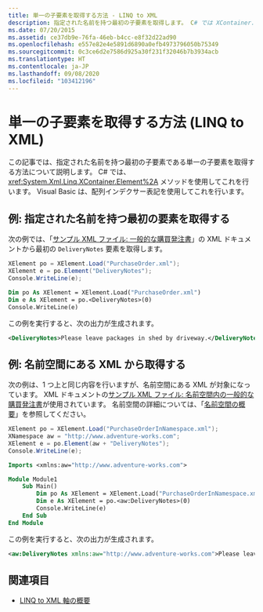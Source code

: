 ```yaml
---
title: 単一の子要素を取得する方法 - LINQ to XML
description: 指定された名前を持つ最初の子要素を取得します。 C# では XContainer.Element を使用し、Visual Basic では配列インデクサー表記を使用できます。
ms.date: 07/20/2015
ms.assetid: ce37db9e-76fa-46eb-b4cc-e8f32d22ad90
ms.openlocfilehash: e557e82e4e5891d6890a0efb4973796050b75349
ms.sourcegitcommit: 0c3ce6d2e7586d925a30f231f32046b7b3934acb
ms.translationtype: HT
ms.contentlocale: ja-JP
ms.lasthandoff: 09/08/2020
ms.locfileid: "103412196"
---
```

# <a name="how-to-retrieve-a-single-child-element-linq-to-xml"></a>単一の子要素を取得する方法 (LINQ to XML)

この記事では、指定された名前を持つ最初の子要素である単一の子要素を取得する方法について説明します。 C# では、<xref:System.Xml.Linq.XContainer.Element%2A> メソッドを使用してこれを行います。 Visual Basic は、配列インデクサー表記を使用してこれを行います。

## <a name="example-retrieve-the-first-element-that-has-a-specified-name"></a>例: 指定された名前を持つ最初の要素を取得する

次の例では、「[サンプル XML ファイル: 一般的な購買発注書](sample-xml-file-typical-purchase-order.md)」の XML ドキュメントから最初の `DeliveryNotes` 要素を取得します。

```csharp
XElement po = XElement.Load("PurchaseOrder.xml");
XElement e = po.Element("DeliveryNotes");
Console.WriteLine(e);
```

```vb
Dim po As XElement = XElement.Load("PurchaseOrder.xml")
Dim e As XElement = po.<DeliveryNotes>(0)
Console.WriteLine(e)
```

この例を実行すると、次の出力が生成されます。

```xml
<DeliveryNotes>Please leave packages in shed by driveway.</DeliveryNotes>
```

## <a name="example-retrieve-from-xml-thats-in-a-namespace"></a>例: 名前空間にある XML から取得する

次の例は、1 つ上と同じ内容を行いますが、名前空間にある XML が対象になっています。 XML ドキュメントの[サンプル XML ファイル: 名前空間内の一般的な購買発注書](sample-xml-file-typical-purchase-order-namespace.md)が使用されています。 名前空間の詳細については、「[名前空間の概要](namespaces-overview.md)」を参照してください。

```csharp
XElement po = XElement.Load("PurchaseOrderInNamespace.xml");
XNamespace aw = "http://www.adventure-works.com";
XElement e = po.Element(aw + "DeliveryNotes");
Console.WriteLine(e);
```

```vb
Imports <xmlns:aw="http://www.adventure-works.com">

Module Module1
    Sub Main()
        Dim po As XElement = XElement.Load("PurchaseOrderInNamespace.xml")
        Dim e As XElement = po.<aw:DeliveryNotes>(0)
        Console.WriteLine(e)
    End Sub
End Module
```

この例を実行すると、次の出力が生成されます。

```xml
<aw:DeliveryNotes xmlns:aw="http://www.adventure-works.com">Please leave packages in shed by driveway.</aw:DeliveryNotes>
```

## <a name="see-also"></a>関連項目

- [LINQ to XML 軸の概要](linq-xml-axes-overview.md)
